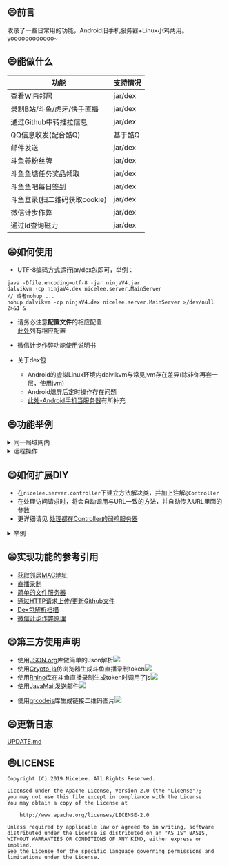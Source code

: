 ﻿
## :smile:前言  
收录了一些日常用的功能，Android旧手机服务器+Linux小鸡两用。  
yoooooooooooo~  

## :smile:能做什么  
| 功能  | 支持情况 |
| ------------- | ------------- |
| 查看WiFi邻居  | jar/dex |
| 录制B站/斗鱼/虎牙/快手直播  | jar/dex |
| 通过Github中转推拉信息  | jar/dex |
| QQ信息收发(配合酷Q)  | 基于酷Q |
| 邮件发送  | jar/dex |
| 斗鱼养粉丝牌  | jar/dex |
| 斗鱼鱼塘任务奖品领取  | jar/dex |
| 斗鱼鱼吧每日签到  | jar/dex |
| 斗鱼登录(扫二维码获取cookie)  | jar/dex |
| 微信计步作弊  | jar/dex |
| 通过id查询磁力  | jar/dex |
    
## :smile:如何使用  
+ UTF-8编码方式运行jar/dex包即可，举例：  
```
java -Dfile.encoding=utf-8 -jar ninjaV4.jar  
dalvikvm -cp ninjaV4.dex nicelee.server.MainServer  
// 或者nohup ...
nohup dalvikvm -cp ninjaV4.dex nicelee.server.MainServer >/dev/null 2>&1 &
```
+ 请务必注意**配置文件**的相应配置  
[此处](docs/0_configs.md)列有相应配置  

+ [微信计步作弊功能使用说明书](http://nicennnnnnnlee.github.io/blog/2020/01/18/weixin-step-counter-cheater-3/?from=NinjaV4.github)
+ 关于dex包  
    + Android的虚拟Linux环境内dalvikvm与常见jvm存在差异(除非你再套一层，使用jvm)  
    + Android熄屏后定时操作存在问题  
    + [此处-Android手机当服务器](docs/1_android_dex.md)有所补充
    
## :smile:功能举例  
<details>
<summary>同一局域网内</summary>


假设手机IP为:**192.168.0.101**  
浏览器访问`http://192.168.0.101:8888/`,可以得到如下结果：  
![](https://nICEnnnnnnnLee.github.io/sources/archive/2019/09/index-page.png)   


根据提示操作即可。  
例如直播录制测试状态查询：    
![](https://nICEnnnnnnnLee.github.io/sources/archive/2019/09/live-recorder.png)  
</details>

<details>
<summary>远程操作</summary>


+ 查看家内的WiFi连接状态  
也就是终端收集Wifi连接信息，然后上传，在Github对应的Repo路径查看即可  
![](https://nICEnnnnnnnLee.github.io/sources/archive/2019/09/onliner.png)  

+ 让家内的Android设备执行某些特定操作  
    + 因为是每5分钟取一次，有一定延迟。  
    + 编辑配置指定好的位置的文件，如`task/todo.txt`

+ 任务格式说明  
    + 任务编号： 需要严格递增，编号超过99999以后从0开始
    + 计划时间： 假设`18:15`,`18:20`各取一次任务，企划在`18:18`,`18:19`的任务都将在`18:20`左右执行，且执行顺序没法确定
    + 命令内容： 与局域网内各命令的网址URL一致，例如：  
        + 录制b站某主播： /live/start?liver=bili&id=6&qn=10000  
        + 录制斗鱼某主播： /live/start?liver=douyu&id=233223&qn=0  
        + 停止所有录制： /live/stopAll
        + 更新WiFi设备连接状态： /onliner/status/upload
```
任务编号 计划时间 命令内容
1 2019-09-16 14:14 /test
2 2019-09-16 14:14 /cloud/history/delete
3 2019-09-17 18:18 /onliner/status/upload
4 2019-09-17 18:19 /onliner/status/upload
5 2019-09-17 18:45 /onliner/status/upload
6 2019-09-17 20:46 /onliner/status/upload
```
</details> 

## :smile:如何扩展DIY  
+ 在`nicelee.server.controller`下建立方法解决类，并加上注解`@Controller`  
+ 在处理访问请求时，将会自动调用与URL一致的方法，并自动传入URL里面的参数  
+ 更详细请见 [处理都在Controller的弱鸡服务器](https://nICEnnnnnnnLee.github.io/blog/2019/09/09/android-linux-6/?from=NinjaV4.github)  

<details>
<summary>举例</summary>


```java
package nicelee.server.controller;

import java.io.BufferedWriter;
import java.io.IOException;

import nicelee.common.annotation.Controller;
import nicelee.common.annotation.Value;

@Controller(path = "/test", note = "测试类")
public class ControllerTester {

	@Controller(path = "/helloWorld", note = "Hello World处理方法1")
	public String test1(BufferedWriter out, @Value(key = "param1") String param1) throws IOException {		
		out.write("调用的方法为：helloWorld<br/>\r\n");
		out.write("传入的参数param1 :" + param1);
		return null;
	}
    
	@Controller(path = "/helloWorld2", note = "Hello World处理方法2")
	public String test2(@Value(key = "param1") String param1) throws IOException {
		StringBuffer sb = new StringBuffer();
		sb.append("调用的方法为：helloWorld<br/>\r\n");
		sb.append("传入的参数param1 :");
		sb.append(param1);
		return  sb.toString();
	}
}
```
</details>


## :smile:实现功能的参考引用  
+ [获取邻居MAC地址](https://github.com/nICEnnnnnnnLee/NeighborFinder)  
+ [直播录制](https://github.com/nICEnnnnnnnLee/BilibiliLiveRecorder)  
+ [简单的文件服务器](https://github.com/nICEnnnnnnnLee/FileHttpServer)  
+ [通过HTTP请求上传/更新Github文件](https://github.com/nICEnnnnnnnLee/FileUploader4Github)  
+ [Dex包解析扫描](https://gitee.com/mazaiting/app_protection/tree/master/ParseDEX)  
+ [微信计步作弊原理](https://nICEnnnnnnnLee.github.io/blog/2019/12/07/weixin-step-counter-cheater-2/?from=NinjaV4.github)

## :smile:第三方使用声明   
+ 使用[JSON.org](https://github.com/stleary/JSON-java)库做简单的Json解析[![](https://img.shields.io/badge/license-MIT-green.svg)](https://github.com/stleary/JSON-java/blob/master/LICENSE) 
+ 使用[Crypto-js](https://github.com/brix/crypto-js)仿浏览器生成斗鱼直播录制token[![](https://img.shields.io/badge/license-MIT-green.svg)](https://github.com/brix/crypto-js/blob/develop/LICENSE) 
+ 使用[Rhino](https://github.com/brix/crypto-js)库在斗鱼直播录制生成token时调用了js[![](https://img.shields.io/badge/license-MPL%202.0-green.svg)](https://github.com/mozilla/rhino/blob/master/LICENSE.txt) 
+ 使用[JavaMail](https://github.com/javaee/javamail)发送邮件[![](https://img.shields.io/badge/license-CDDL-green.svg)](https://javaee.github.io/javamail/LICENSE) 
* 使用[qrcodejs](https://github.com/davidshimjs/qrcodejs)库生成链接二维码图片[![](https://img.shields.io/badge/license-MIT-green.svg)](https://github.com/davidshimjs/qrcodejs/blob/master/LICENSE)  


## :smile:更新日志
[UPDATE.md](https://github.com/nICEnnnnnnnLee/NinjaV4/blob/master/UPDATE.md)

## :smile:LICENSE
```
Copyright (C) 2019 NiceLee. All Rights Reserved.

Licensed under the Apache License, Version 2.0 (the "License");
you may not use this file except in compliance with the License.
You may obtain a copy of the License at

    http://www.apache.org/licenses/LICENSE-2.0

Unless required by applicable law or agreed to in writing, software
distributed under the License is distributed on an "AS IS" BASIS,
WITHOUT WARRANTIES OR CONDITIONS OF ANY KIND, either express or implied.
See the License for the specific language governing permissions and
limitations under the License.
```
